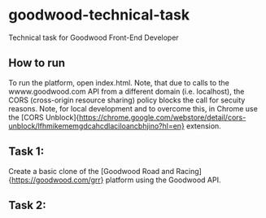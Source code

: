 # goodwood-technical-task
Technical task for Goodwood Front-End Developer

## How to run
To run the platform, open index.html. Note, that due to calls to the wwww.goodwood.com API from a different domain (i.e. localhost), the CORS (cross-origin resource sharing) policy blocks the call for secuity reasons. Note, for local development and to overcome this, in Chrome use the [CORS Unblock]{https://chrome.google.com/webstore/detail/cors-unblock/lfhmikememgdcahcdlaciloancbhjino?hl=en} extension. 

## Task 1:
Create a basic clone of the [Goodwood Road and Racing]{https://goodwood.com/grr} platform using the Goodwood API. 

## Task 2:
